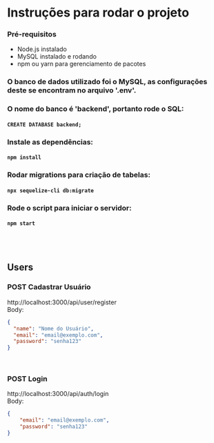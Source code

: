 # Instruções para rodar o projeto

### Pré-requisitos
- Node.js instalado
- MySQL instalado e rodando
- npm ou yarn para gerenciamento de pacotes

### O banco de dados utilizado foi o MySQL, as configurações deste se encontram no arquivo '.env'.
### O nome do banco é 'backend', portanto rode o SQL:
#### `CREATE DATABASE backend;`
### Instale as dependências:
#### `npm install`
### Rodar migrations para criação de tabelas:
#### `npx sequelize-cli db:migrate`
### Rode o script para iniciar o servidor:
#### `npm start`
<br><br>

## Users <br>
### POST Cadastrar Usuário 
http://localhost:3000/api/user/register<br>
Body: <br>
```json
{
  "name": "Nome do Usuário",
  "email": "email@exemplo.com",
  "password": "senha123"
}
```
<br>

### POST Login
http://localhost:3000/api/auth/login<br>
Body: <br>
```json
{
    "email": "email@exemplo.com",
    "password": "senha123"
}
```
<br>
